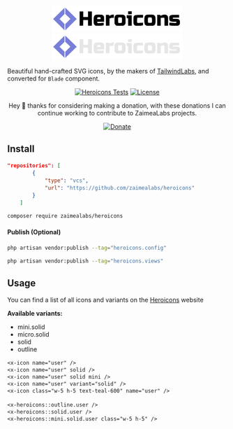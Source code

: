 <p align="center">
  <a href="https://zaimea.com/#gh-light-mode-only" target="_blank">
    <img src=".github/logo-light.svg" alt="Heroicons" width="300">
  </a>
  <a href="https://zaimea.com/#gh-dark-mode-only" target="_blank">
    <img src=".github/logo-dark.svg" alt="Heroicons" width="300">
  </a>
</p>
<p align="center">

  Beautiful hand-crafted SVG icons, by the makers of [TailwindLabs], and converted for `Blade` component.
<p>
<p align="center">
    <a href="https://github.com/zaimealabs/heroicons/actions/workflows/tests.yml"><img src="https://github.com/zaimealabs/heroicons/actions/workflows/tests.yml/badge.svg" alt="Heroicons Tests"></a>
    <a href="https://github.com/zaimealabs/heroicons/blob/main/LICENSE"><img src="https://img.shields.io/badge/License-Mit-brightgreen.svg" alt="License"></a>
</p>
<div align="center">
  Hey 👋 thanks for considering making a donation, with these donations I can continue working to contribute to ZaimeaLabs projects.
  
  [![Donate](https://img.shields.io/badge/Via_PayPal-blue)](https://www.paypal.com/donate/?hosted_button_id=V6YPST5PUAUKS)
</div>

## Install

```json
"repositories": [
        {
            "type": "vcs",
            "url": "https://github.com/zaimealabs/heroicons"
        }
    ]
```

```bash
composer require zaimealabs/heroicons
```

#### Publish (Optional)

```bash
php artisan vendor:publish --tag="heroicons.config"
```
```bash
php artisan vendor:publish --tag="heroicons.views"
```

## Usage

You can find a list of all icons and variants on the [Heroicons] website

**Available variants:**
- mini.solid
- micro.solid
- solid
- outline

```blade
<x-icon name="user" />
<x-icon name="user" solid />
<x-icon name="user" solid mini />
<x-icon name="user" variant="solid" />
<x-icon class="w-5 h-5 text-teal-600" name="user" />

<x-heroicons::outline.user />
<x-heroicons::solid.user />
<x-heroicons::mini.solid.user class="w-5 h-5" />
```

[TailwindLabs]:<https://github.com/tailwindlabs>
[Heroicons]:<https://heroicons.com>
